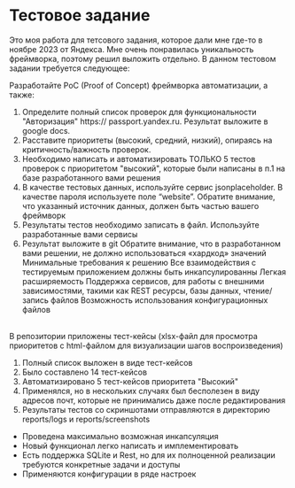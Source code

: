 # Тестовое задание

Это моя работа для тетсового задания, которое дали мне где-то в ноябре 2023 от Яндекса. Мне очень понравилась уникальность фреймворка, поэтому решил выложить отдельно.
В данном тестовом задании требуется следующее:

Разработайте PoC (Proof of Concept) фреймворка автоматизации, а также:
1. Определите полный список проверок для функциональности "Авторизация" https://
passport.yandex.ru. Результат выложите в google docs.
2. Расставите приоритеты (высокий, средний, низкий), опираясь на критичность/важность
проверок.
3. Необходимо написать и автоматизировать ТОЛЬКО 5 тестов проверок с приоритетом
"высокий", которые были написаны в п.1 на базе разработанного вами решения
4. В качестве тестовых данных, используйте сервис jsonplaceholder. В качестве пароля
используете поле “website”. Обратите внимание, что указанный источник данных, должен
быть частью вашего фреймворк
5. Результаты тестов необходимо записать в файл. Используйте разработанные вами сервисы
6. Результат выложите в git
Обратите внимание, что в разработанном вами решении, не должно использоваться
«хардкод» значений
Минимальные требования к решению
Все взаимодействия с тестируемым приложением должны быть инкапсулированны
Легкая расширяемость
Поддержка сервисов, для работы с внешними зависимостями, такими как REST ресурсы, 
базы данных, чтение/запись файлов
Возможность использования конфигурационных файлов

<br>В репозитории приложены тест-кейсы (xlsx-файл для просмотра приоритетов с html-файлом для визуализации шагов воспроизведения)

1. Полный список выложен в виде тест-кейсов
2. Было составлено 14 тест-кейсов
3. Автоматизировано 5 тест-кейсов приоритета "Высокий"
4. Применялся, но в нескольких случаях был бесполезен в виду адресов почт, которые не принимались даже после редактирования
5. Результаты тестов со скриншотами отправляются в директорию reports/logs и reports/screenshots

- Проведена максимально возможная инкапсуляция
- Новый функционал легко написать и имплементировать
- Есть поддержка SQLite и Rest, но для их полноценной реализации требуются конкретные задачи и доступы
- Применяются конфигурации в ряде настроек
